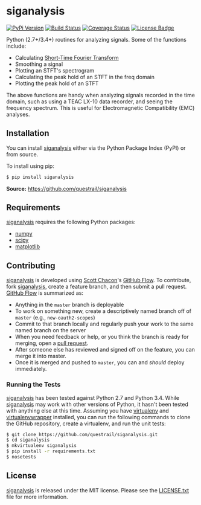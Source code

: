 # siganalysis

[![PyPi Version][pypi ver image]][pypi ver link]
[![Build Status][travis image]][travis link]
[![Coverage Status][coveralls image]][coveralls link]
[![License Badge][license image]][LICENSE.txt]

Python (2.7+/3.4+) routines for analyzing signals. Some of the functions
include:

- Calculating [Short-Time Fourier Transform][stft]
- Smoothing a signal
- Plotting an STFT's spectrogram
- Calculating the peak hold of an STFT in the freq domain
- Plotting the peak hold of an STFT

The above functions are handy when analyzing signals recorded in the
time domain, such as using a TEAC LX-10 data recorder, and seeing the
frequency spectrum. This is useful for Electromagnetic Compatibility
(EMC) analyses.

## Installation

You can install [siganalysis][] either via the Python Package Index
(PyPI) or from source.

To install using pip:

```bash
$ pip install siganalysis
```

**Source:** https://github.com/questrail/siganalysis

## Requirements

[siganalysis][] requires the following Python packages:

- [numpy][]
- [scipy][]
- [matplotlib][]

## Contributing

[siganalysis][] is developed using [Scott Chacon][]'s [GitHub Flow][].
To contribute, fork [siganalysis][], create a feature branch, and then
submit a pull request.  [GitHub Flow][] is summarized as:

- Anything in the `master` branch is deployable
- To work on something new, create a descriptively named branch off of
  `master` (e.g., `new-oauth2-scopes`)
- Commit to that branch locally and regularly push your work to the same
  named branch on the server
- When you need feedback or help, or you think the branch is ready for
  merging, open a [pull request][].
- After someone else has reviewed and signed off on the feature, you can
  merge it into master.
- Once it is merged and pushed to `master`, you can and *should* deploy
  immediately.

### Running the Tests

[siganalysis][] has been tested against Python 2.7 and Python 3.4. While
[siganalysis][] may work with other versions of Python, it hasn't been
tested with anything else at this time. Assuming you have [virtualenv][]
and [virtualenvwrapper][] installed, you can run the following commands
to clone the GitHub repository, create a virtualenv, and run the unit
tests:

```bash
$ git clone https://github.com/questrail/siganalysis.git
$ cd siganalysis
$ mkvirtualenv siganalysis
$ pip install -r requirements.txt
$ nosetests
```

## License

[siganalysis][] is released under the MIT license. Please see the
[LICENSE.txt][] file for more information.

[coveralls image]: http://img.shields.io/coveralls/questrail/siganalysis/master.svg
[coveralls link]: https://coveralls.io/r/questrail/siganalysis
[github flow]: http://scottchacon.com/2011/08/31/github-flow.html
[LICENSE.txt]: https://github.com/questrail/siganalysis/blob/develop/LICENSE.txt
[license image]: http://img.shields.io/pypi/l/siganalysis.svg
[numpy]: http://www.numpy.org
[matplotlib]: http://matplotlib.org
[pull request]: https://help.github.com/articles/using-pull-requests
[pypi ver image]: http://img.shields.io/pypi/v/siganalysis.svg
[pypi ver link]: https://pypi.python.org/pypi/siganalysis/
[scipy]: http://www.scipy.org
[scott chacon]: http://scottchacon.com/about.html
[siganalysis]: https://github.com/questrail/siganalysis
[stft]: http://en.wikipedia.org/wiki/Short-time_Fourier_transform
[travis image]: http://img.shields.io/travis/questrail/siganalysis/master.svg
[travis link]: https://travis-ci.org/questrail/siganalysis
[virtualenv]: https://virtualenv.pypa.io/en/latest/
[virtualenvwrapper]: http://virtualenvwrapper.readthedocs.org/en/latest/
